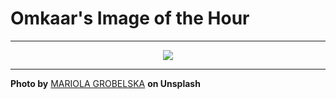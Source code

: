 # Omkaar's Image of the Hour

---

<div align="center">

<a href="https://unsplash.com/photos/clouds-illuminated-by-a-golden-light-glow-OKGd1IRTYM4">
  <img src="https://images.unsplash.com/photo-1747586181145-ac087fbb281a?crop=entropy&cs=tinysrgb&fit=max&fm=jpg&ixid=M3w3NjA2Nzh8MHwxfHJhbmRvbXx8fHx8fHx8fDE3NTAyOTEyMDB8&ixlib=rb-4.1.0&q=80&w=1080" style="max-width:100%; height:auto;">
</a>



</div>

---

**Photo by** [MARIOLA GROBELSKA](https://unsplash.com/@mariolagr) **on Unsplash**
